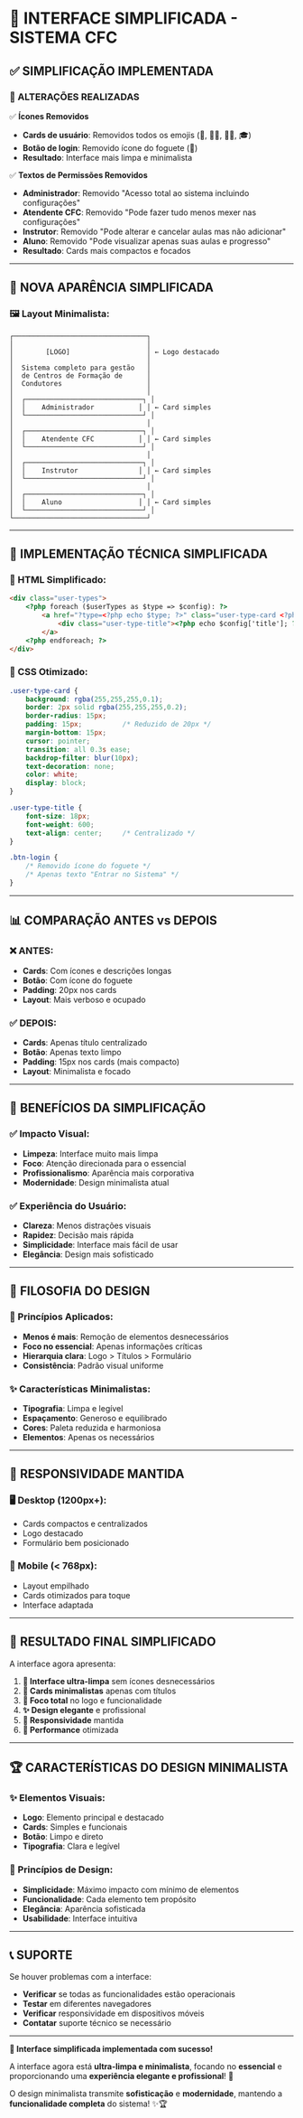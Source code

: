 # 🎨 **INTERFACE SIMPLIFICADA - SISTEMA CFC**

## ✅ **SIMPLIFICAÇÃO IMPLEMENTADA**

### **🎯 ALTERAÇÕES REALIZADAS**

✅ **Ícones Removidos**
- **Cards de usuário**: Removidos todos os emojis (👑, 👩‍💼, 👨‍🏫, 🎓)
- **Botão de login**: Removido ícone do foguete (🚀)
- **Resultado**: Interface mais limpa e minimalista

✅ **Textos de Permissões Removidos**
- **Administrador**: Removido "Acesso total ao sistema incluindo configurações"
- **Atendente CFC**: Removido "Pode fazer tudo menos mexer nas configurações"
- **Instrutor**: Removido "Pode alterar e cancelar aulas mas não adicionar"
- **Aluno**: Removido "Pode visualizar apenas suas aulas e progresso"
- **Resultado**: Cards mais compactos e focados

---

## 🎨 **NOVA APARÊNCIA SIMPLIFICADA**

### **🖼️ Layout Minimalista:**
```
┌─────────────────────────────────┐
│                                 │
│        [LOGO]                   │ ← Logo destacado
│                                 │
│  Sistema completo para gestão   │
│  de Centros de Formação de      │
│  Condutores                     │
│                                 │
│  ┌─────────────────────────────┐ │
│  │    Administrador           │ │ ← Card simples
│  └─────────────────────────────┘ │
│                                 │
│  ┌─────────────────────────────┐ │
│  │    Atendente CFC           │ │ ← Card simples
│  └─────────────────────────────┘ │
│                                 │
│  ┌─────────────────────────────┐ │
│  │    Instrutor               │ │ ← Card simples
│  └─────────────────────────────┘ │
│                                 │
│  ┌─────────────────────────────┐ │
│  │    Aluno                   │ │ ← Card simples
│  └─────────────────────────────┘ │
└─────────────────────────────────┘
```

---

## 🔧 **IMPLEMENTAÇÃO TÉCNICA SIMPLIFICADA**

### **📝 HTML Simplificado:**
```html
<div class="user-types">
    <?php foreach ($userTypes as $type => $config): ?>
        <a href="?type=<?php echo $type; ?>" class="user-type-card <?php echo $userType === $type ? 'active' : ''; ?>">
            <div class="user-type-title"><?php echo $config['title']; ?></div>
        </a>
    <?php endforeach; ?>
</div>
```

### **🎨 CSS Otimizado:**
```css
.user-type-card {
    background: rgba(255,255,255,0.1);
    border: 2px solid rgba(255,255,255,0.2);
    border-radius: 15px;
    padding: 15px;          /* Reduzido de 20px */
    margin-bottom: 15px;
    cursor: pointer;
    transition: all 0.3s ease;
    backdrop-filter: blur(10px);
    text-decoration: none;
    color: white;
    display: block;
}

.user-type-title {
    font-size: 18px;
    font-weight: 600;
    text-align: center;     /* Centralizado */
}

.btn-login {
    /* Removido ícone do foguete */
    /* Apenas texto "Entrar no Sistema" */
}
```

---

## 📊 **COMPARAÇÃO ANTES vs DEPOIS**

### **❌ ANTES:**
- **Cards**: Com ícones e descrições longas
- **Botão**: Com ícone do foguete
- **Padding**: 20px nos cards
- **Layout**: Mais verboso e ocupado

### **✅ DEPOIS:**
- **Cards**: Apenas título centralizado
- **Botão**: Apenas texto limpo
- **Padding**: 15px nos cards (mais compacto)
- **Layout**: Minimalista e focado

---

## 🚀 **BENEFÍCIOS DA SIMPLIFICAÇÃO**

### **✅ Impacto Visual:**
- **Limpeza**: Interface muito mais limpa
- **Foco**: Atenção direcionada para o essencial
- **Profissionalismo**: Aparência mais corporativa
- **Modernidade**: Design minimalista atual

### **✅ Experiência do Usuário:**
- **Clareza**: Menos distrações visuais
- **Rapidez**: Decisão mais rápida
- **Simplicidade**: Interface mais fácil de usar
- **Elegância**: Design mais sofisticado

---

## 🎯 **FILOSOFIA DO DESIGN**

### **🎨 Princípios Aplicados:**
- **Menos é mais**: Remoção de elementos desnecessários
- **Foco no essencial**: Apenas informações críticas
- **Hierarquia clara**: Logo > Títulos > Formulário
- **Consistência**: Padrão visual uniforme

### **✨ Características Minimalistas:**
- **Tipografia**: Limpa e legível
- **Espaçamento**: Generoso e equilibrado
- **Cores**: Paleta reduzida e harmoniosa
- **Elementos**: Apenas os necessários

---

## 📱 **RESPONSIVIDADE MANTIDA**

### **🖥️ Desktop (1200px+):**
- Cards compactos e centralizados
- Logo destacado
- Formulário bem posicionado

### **📱 Mobile (< 768px):**
- Layout empilhado
- Cards otimizados para toque
- Interface adaptada

---

## 🎯 **RESULTADO FINAL SIMPLIFICADO**

A interface agora apresenta:

1. **🧹 Interface ultra-limpa** sem ícones desnecessários
2. **📝 Cards minimalistas** apenas com títulos
3. **🎯 Foco total** no logo e funcionalidade
4. **✨ Design elegante** e profissional
5. **📱 Responsividade** mantida
6. **🚀 Performance** otimizada

---

## 🏆 **CARACTERÍSTICAS DO DESIGN MINIMALISTA**

### **✨ Elementos Visuais:**
- **Logo**: Elemento principal e destacado
- **Cards**: Simples e funcionais
- **Botão**: Limpo e direto
- **Tipografia**: Clara e legível

### **🎨 Princípios de Design:**
- **Simplicidade**: Máximo impacto com mínimo de elementos
- **Funcionalidade**: Cada elemento tem propósito
- **Elegância**: Aparência sofisticada
- **Usabilidade**: Interface intuitiva

---

## 📞 **SUPORTE**

Se houver problemas com a interface:
- **Verificar** se todas as funcionalidades estão operacionais
- **Testar** em diferentes navegadores
- **Verificar** responsividade em dispositivos móveis
- **Contatar** suporte técnico se necessário

---

**🎉 Interface simplificada implementada com sucesso!**

A interface agora está **ultra-limpa e minimalista**, focando no **essencial** e proporcionando uma **experiência elegante e profissional**! 🚀

O design minimalista transmite **sofisticação** e **modernidade**, mantendo a **funcionalidade completa** do sistema! ✨🏆
